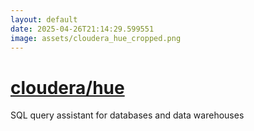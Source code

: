 ```yaml
---
layout: default
date: 2025-04-26T21:14:29.599551
image: assets/cloudera_hue_cropped.png
---
```


# [cloudera/hue](https://github.com/cloudera/hue)

SQL query assistant for databases and data warehouses
